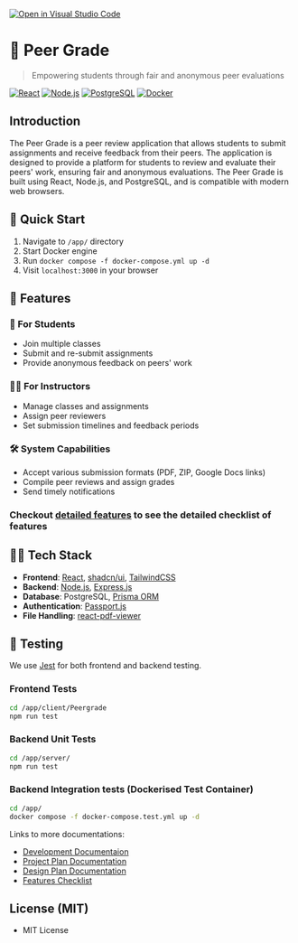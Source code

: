 [![Open in Visual Studio Code](https://classroom.github.com/assets/open-in-vscode-718a45dd9cf7e7f842a935f5ebbe5719a5e09af4491e668f4dbf3b35d5cca122.svg)](https://classroom.github.com/online_ide?assignment_repo_id=15119155&assignment_repo_type=AssignmentRepo)

<!-- ## Team 10's Peer Review App Project &nbsp;[![Build Status](https://droneci.ok.ubc.ca/api/badges/UBCO-COSC499-Summer-2024/team-10-capstone-peer-review-app/status.svg?ref=refs/heads/dev)](https://droneci.ok.ubc.ca/UBCO-COSC499-Summer-2024/team-10-capstone-peer-review-app) -->

# 📝 Peer Grade

> Empowering students through fair and anonymous peer evaluations

[![React](https://img.shields.io/badge/React-20232A?style=for-the-badge&logo=react&logoColor=61DAFB)](https://reactjs.org/)
[![Node.js](https://img.shields.io/badge/Node.js-339933?style=for-the-badge&logo=nodedotjs&logoColor=white)](https://nodejs.org/)
[![PostgreSQL](https://img.shields.io/badge/PostgreSQL-316192?style=for-the-badge&logo=postgresql&logoColor=white)](https://www.postgresql.org/)
[![Docker](https://img.shields.io/badge/Docker-2CA5E0?style=for-the-badge&logo=docker&logoColor=white)](https://www.docker.com/)


## Introduction

The Peer Grade is a peer review application that allows students to submit assignments and receive feedback from their peers. The application is designed to provide a platform for students to review and evaluate their peers' work, ensuring fair and anonymous evaluations. The Peer Grade is built using React, Node.js, and PostgreSQL, and is compatible with modern web browsers.


## 🚀 Quick Start

1. Navigate to `/app/` directory
2. Start Docker engine
3. Run `docker compose -f docker-compose.yml up -d`
4. Visit `localhost:3000` in your browser

## 🌟 Features

### 👥 For Students
- Join multiple classes
- Submit and re-submit assignments
- Provide anonymous feedback on peers' work

### 👨‍🏫 For Instructors
- Manage classes and assignments
- Assign peer reviewers
- Set submission timelines and feedback periods

### 🛠 System Capabilities
- Accept various submission formats (PDF, ZIP, Google Docs links)
- Compile peer reviews and assign grades
- Send timely notifications

### Checkout [detailed features](./docs/features.md) to see the detailed checklist of features


## 🧑‍💻 Tech Stack

- **Frontend**: [React](https://reactjs.org/), [shadcn/ui](https://github.com/shadcn/ui), [TailwindCSS](https://tailwindcss.com/)
- **Backend**: [Node.js](https://nodejs.org/en/), [Express.js](https://expressjs.com/)
- **Database**: PostgreSQL, [Prisma ORM](https://www.prisma.io/)
- **Authentication**: [Passport.js](https://www.passportjs.org/)
- **File Handling**: [react-pdf-viewer](https://github.com/wojtekmaj/react-pdf-viewer)



## 🧪 Testing

We use [Jest](https://jestjs.io/) for both frontend and backend testing.

### Frontend Tests
```bash
cd /app/client/Peergrade
npm run test
```
### Backend Unit Tests
```bash
cd /app/server/
npm run test
```
### Backend Integration tests (Dockerised Test Container)
```bash
cd /app/
docker compose -f docker-compose.test.yml up -d
```

Links to more documentations:
* [Development Documentaion](./app/README.md)
* [Project Plan Documentation](./docs/plan/project-plan.md)
* [Design Plan Documentation](./docs/design/SystemDesign.md)
* [Features Checklist](./docs/features.md)

## License (MIT)
* MIT License